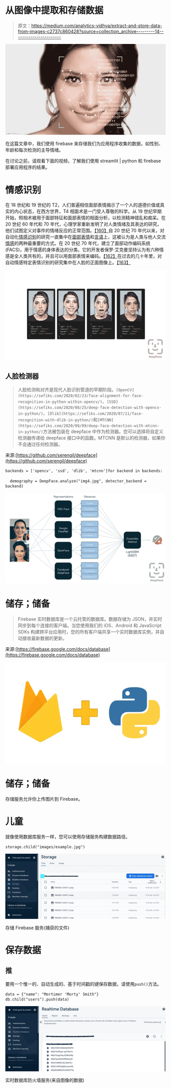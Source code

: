 # 从图像中提取和存储数据

> 原文：<https://medium.com/analytics-vidhya/extract-and-store-data-from-images-c2737c860428?source=collection_archive---------14----------------------->

![](img/bcf71bd7a7efb8ee889f7b173a126745.png)

在这篇文章中，我们使用 firebase 来存储我们为应用程序收集的数据，如性别、年龄和每次检测的主导情绪。

在讨论之前，请观看下面的视频，了解我们使用 streamlit | python 和 firebase 部署应用程序的结果。

# 情感识别

在 18 世纪和 19 世纪的 T2，人们普遍相信面部表情揭示了一个人的道德价值或真实的内心状态，在西方世界，T4 相面术是一门受人尊敬的科学。从 19 世纪早期开始，照相术被用于面部特征和面部表情的相面分析，以检测精神错乱和痴呆。在 20 世纪 60 年代和 70 年代，心理学家重新发明了对人类情绪及其表达的研究，他们试图定义对事件的情绪反应的正常范围。[【160】](https://en.wikipedia.org/wiki/Facial_recognition_system#cite_note-160)自 20 世纪 70 年代以来，对自动化[情感识别](https://en.wikipedia.org/wiki/Emotion_recognition)的研究一直集中在[面部表情](https://en.wikipedia.org/wiki/Facial_expression)和[言语](https://en.wikipedia.org/wiki/Speech)上，这被认为是人类与他人交流[情感](https://en.wikipedia.org/wiki/Emotions)的两种最重要的方式。在 20 世纪 70 年代，建立了面部动作编码系统(FACS)，用于情感的身体表达的分类。它的开发者保罗·艾克曼坚持认为有六种情感是全人类共有的，并且可以用面部表情来编码。[【162】](https://en.wikipedia.org/wiki/Facial_recognition_system#cite_note-162)在过去的几十年里，对自动情感特定表情识别的研究集中在人脸的正面图像上。[【163】](https://en.wikipedia.org/wiki/Facial_recognition_system#cite_note-163)

![](img/ee224852ac30bb7ad2402c8a2e46e45f.png)

## 人脸检测器

> 人脸检测和对齐是现代人脸识别管道的早期阶段。`[OpenCV](https://sefiks.com/2020/02/23/face-alignment-for-face-recognition-in-python-within-opencv/)`、`[SSD](https://sefiks.com/2020/08/25/deep-face-detection-with-opencv-in-python/)`、`[Dlib](https://sefiks.com/2020/07/11/face-recognition-with-dlib-in-python/)`和`[MTCNN](https://sefiks.com/2020/09/09/deep-face-detection-with-mtcnn-in-python/)`方法被包装在 deepface 中作为检测器。您可以选择将自定义检测器传递给 deepface 接口中的函数。MTCNN 是默认的检测器，如果你不会通过任何检测器。

来源:[https://github.com/serengil/deepface](https://github.com/serengil/deepface)

```
backends = ['opencv', 'ssd', 'dlib', 'mtcnn']for backend in backends:

  demography = DeepFace.analyze("img4.jpg", detector_backend =             backend)
```

![](img/bdb9c844c551f6e5597935d87e2549dd.png)

# 储存；储备

> Firebase 实时数据库是一个云托管的数据库。数据存储为 JSON，并实时同步到每个连接的客户端。当您使用我们的 iOS、Android 和 JavaScript SDKs 构建跨平台应用时，您的所有客户端共享一个实时数据库实例，并自动接收最新数据的更新。

来源:[https://firebase.google.com/docs/database](https://firebase.google.com/docs/database)

![](img/bbf690b9c4757e01731f75e7e9d133a4.png)

# 储存；储备

存储服务允许你上传图片到 Firebase。

# 儿童

就像使用数据库服务一样，您可以使用存储服务构建数据路径。

```
storage.child("images/example.jpg")
```

![](img/4e45df552ce9f577b24a581ee65059ed.png)

存储 Firebase 服务(捕获的文件)

# 保存数据

## 推

要用一个惟一的、自动生成的、基于时间戳的键保存数据，请使用`push()`方法。

```
data = {"name": "Mortimer 'Morty' Smith"}
db.child("users").push(data)
```

![](img/f5b0f16c62a6e1ac94178ee4246b64c6.png)

实时数据库防火墙服务(来自图像的数据)
